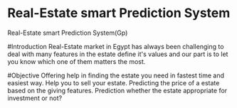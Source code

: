 # Real-Estate smart Prediction System
 Real-Estate smart Prediction System(Gp)
 
#Introduction
Real-Estate market in Egypt has always been challenging to deal with many features in the estate define it's values and our part is to let you know which one of them matters the most.

#Objective
Offering help in finding the estate you need in fastest time and easiest way.
Help you to sell your estate.
Predicting the price of a estate based on the giving features.
Prediction whether the estate appropriate for investment or not?
